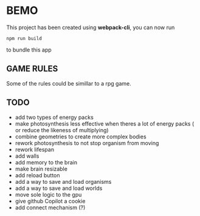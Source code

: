 # BEMO

This project has been created using **webpack-cli**, you can now run

```
npm run build
```

to bundle this app

## GAME RULES

Some of the rules could be simillar to a rpg game.

## TODO

- add two types of energy packs
- make photosynthesis less effective when theres a lot of energy packs ( or reduce the likeness of multiplying)
- combine geometries to create more complex bodies
- rework photosynthesis to not stop organism from moving
- rework lifespan
- add walls
- add memory to the brain
- make brain resizable
- add reload button
- add a way to save and load organisms
- add a way to save and load worlds
- move sole logic to the gpu
- give github Copilot a cookie
- add connect mechanism (?)
